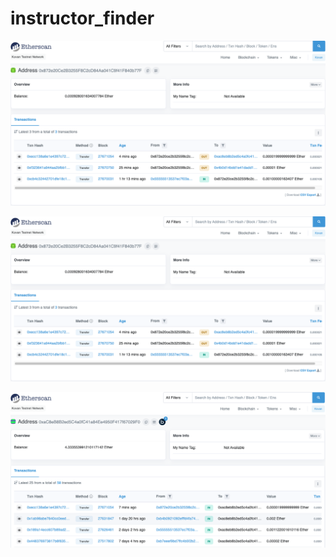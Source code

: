 # instructor_finder

![account_history](https://github.com/kevinclee26/instructor_finder/blob/main/images/account_history.png?raw=true)

![account_detail](https://github.com/kevinclee26/instructor_finder/blob/main/images/account_history.png?raw=true)

![to_account](https://github.com/kevinclee26/instructor_finder/blob/main/images/to_account.png?raw=true)